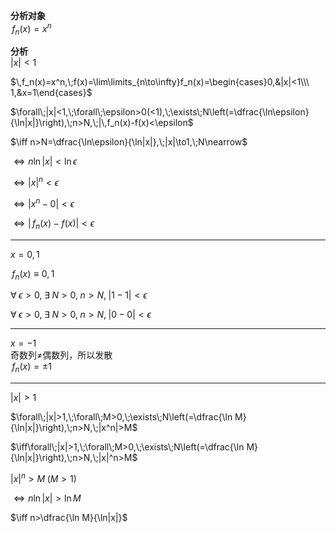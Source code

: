 **分析对象**  
$\,f_n(x)=x^n$  
  
**分析**  
$|x|<1$  
  
$\,f_n(x)=x^n,\;f(x)=\lim\limits_{n\to\infty}f_n(x)=\begin{cases}0,&|x|<1\\\ 1,&x=1\end{cases}$  
  
$\forall\;|x|<1,\;\forall\;\epsilon>0(<1),\;\exists\;N\left(=\dfrac{\ln\epsilon}{\ln|x|}\right),\;n>N,\;|\,f_n(x)-f(x)<\epsilon$  
  
$\iff n>N=\dfrac{\ln\epsilon}{\ln|x|},\;|x|\to1,\;N\nearrow$  
  
$\iff n\ln|x|<\ln\epsilon$  
  
$\iff|x|^n<\epsilon$  
  
$\iff|x^n-0|<\epsilon$  
  
$\iff|\,f_n(x)-f(x)|<\epsilon$  
  
---  
  
$x=0,1$  
  
$\,f_n(x)\equiv0,1$  
  
$\forall\;\epsilon>0,\;\exists\;N>0,\;n>N,\;|1-1|<\epsilon$  
  
$\forall\;\epsilon>0,\;\exists\;N>0,\;n>N,\;|0-0|<\epsilon$  
  
---  
  
$x=-1$  
奇数列≠偶数列，所以发散  
$\,f_n(x)=\pm1$  
  
---  
  
$|x|>1$  
  
$\forall\;|x|>1,\;\forall\;M>0,\;\exists\;N\left(=\dfrac{\ln M}{\ln|x|}\right),\;n>N,\;|x^n|>M$  
  
$\iff\forall\;|x|>1,\;\forall\;M>0,\;\exists\;N\left(=\dfrac{\ln M}{\ln|x|}\right),\;n>N,\;|x|^n>M$  
  
$|x|^n>M\;(M>1)$  
  
$\iff n\ln|x|>\ln M$  
  
$\iff n>\dfrac{\ln M}{\ln|x|}$  
